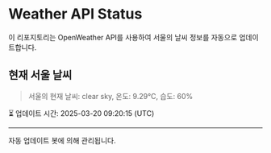 
# Weather API Status

이 리포지토리는 OpenWeather API를 사용하여 서울의 날씨 정보를 자동으로 업데이트합니다.

## 현재 서울 날씨
> 서울의 현재 날씨: clear sky, 온도: 9.29°C, 습도: 60%

⏳ 업데이트 시간: 2025-03-20 09:20:15 (UTC)

---
자동 업데이트 봇에 의해 관리됩니다.
